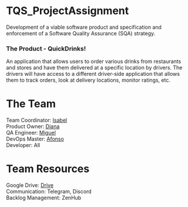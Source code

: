 # TQS_ProjectAssignment
Development of a viable software product and specification and enforcement of a Software Quality Assurance (SQA) strategy.

### The Product - QuickDrinks!
An application that allows users to order various drinks from restaurants and stores and have them delivered at a specific location by drivers. The drivers will have access to a different driver-side application that allows them to track orders, look at delivery locations, monitor ratings, etc.

# The Team
Team Coordinator: [Isabel](https://github.com/rospuye)   
Product Owner: [Diana](https://github.com/DianaSiso)    
QA Engineer: [Miguel](https://github.com/MiguelF07)    
DevOps Master: [Afonso](https://github.com/AfonsoCampos971)     
Developer: All

# Team Resources
Google Drive: [Drive](https://drive.google.com/drive/folders/1ku0DT5qtGba5cfaQGj0cEcYV0Qc-ZqRM?usp=sharing)    
Communication: Telegram, Discord    
Backlog Management: ZenHub    




